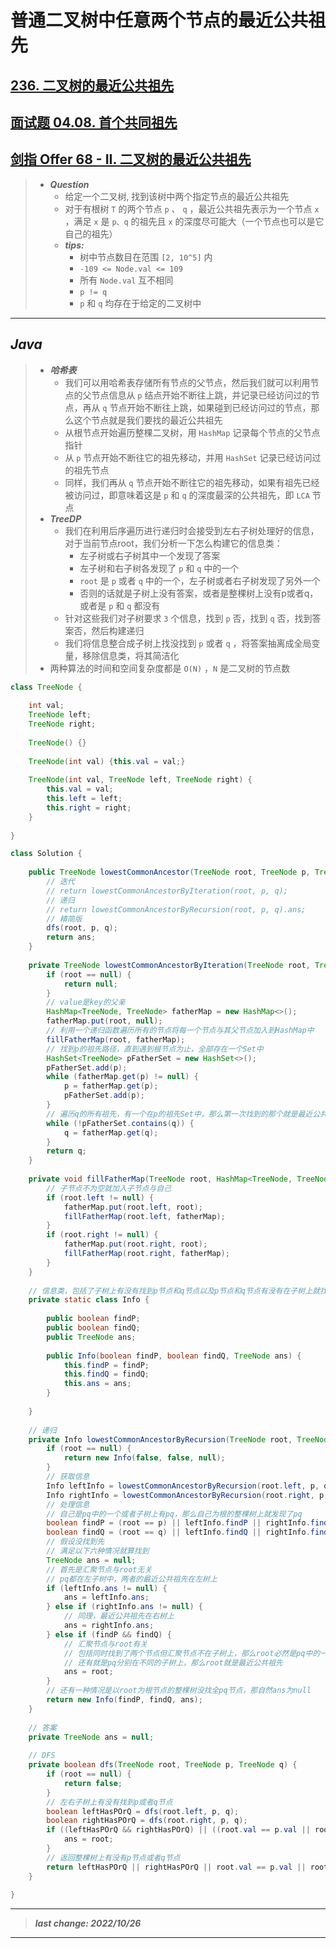 # 普通二叉树中任意两个节点的最近公共祖先

## [236. 二叉树的最近公共祖先](https://leetcode.cn/problems/lowest-common-ancestor-of-a-binary-tree/)

## [面试题 04.08. 首个共同祖先](https://leetcode.cn/problems/first-common-ancestor-lcci/)

## [剑指 Offer 68 - II. 二叉树的最近公共祖先](https://leetcode.cn/problems/er-cha-shu-de-zui-jin-gong-gong-zu-xian-lcof/)

> - ***Question***
>   - 给定一个二叉树, 找到该树中两个指定节点的最近公共祖先
>   - 对于有根树 `T` 的两个节点 `p` 、 `q` ，最近公共祖先表示为一个节点 `x` ，满足 `x` 是 `p、q` 的祖先且 `x` 的深度尽可能大（一个节点也可以是它自己的祖先）
>   - ***tips:***
>     - 树中节点数目在范围 `[2, 10^5]` 内
>     - `-109 <= Node.val <= 109`
>     - 所有 `Node.val` 互不相同
>     - `p != q`
>     - `p` 和 `q` 均存在于给定的二叉树中

---

## *Java*

> - ***哈希表***
>   - 我们可以用哈希表存储所有节点的父节点，然后我们就可以利用节点的父节点信息从 `p` 结点开始不断往上跳，并记录已经访问过的节点，再从 `q` 节点开始不断往上跳，如果碰到已经访问过的节点，那么这个节点就是我们要找的最近公共祖先
>   - 从根节点开始遍历整棵二叉树，用 `HashMap` 记录每个节点的父节点指针
>   - 从 `p` 节点开始不断往它的祖先移动，并用 `HashSet` 记录已经访问过的祖先节点
>   - 同样，我们再从 `q` 节点开始不断往它的祖先移动，如果有祖先已经被访问过，即意味着这是 `p` 和 `q` 的深度最深的公共祖先，即 `LCA` 节点
> - ***TreeDP***
>   - 我们在利用后序遍历进行递归时会接受到左右子树处理好的信息，对于当前节点root，我们分析一下怎么构建它的信息类：
>     - 左子树或右子树其中一个发现了答案
>     - 左子树和右子树各发现了 `p` 和 `q` 中的一个
>     - `root` 是 `p` 或者 `q` 中的一个，左子树或者右子树发现了另外一个
>     - 否则的话就是子树上没有答案，或者是整棵树上没有p或者q，或者是 `p` 和 `q` 都没有
>   - 针对这些我们对子树要求 `3` 个信息，找到 `p` 否，找到 `q` 否，找到答案否，然后构建递归
>   - 我们将信息整合成子树上找没找到 `p` 或者 `q` ，将答案抽离成全局变量，移除信息类，将其简洁化
> - 两种算法的时间和空间复杂度都是 `O(N)` ，`N` 是二叉树的节点数

```java
class TreeNode {
    
    int val;
    TreeNode left;
    TreeNode right;
    
    TreeNode() {}
    
    TreeNode(int val) {this.val = val;}
    
    TreeNode(int val, TreeNode left, TreeNode right) {
        this.val = val;
        this.left = left;
        this.right = right;
    }
    
}

class Solution {
    
    public TreeNode lowestCommonAncestor(TreeNode root, TreeNode p, TreeNode q) {
        // 迭代
        // return lowestCommonAncestorByIteration(root, p, q);
        // 递归
        // return lowestCommonAncestorByRecursion(root, p, q).ans;
        // 精简版
        dfs(root, p, q);
        return ans;
    }
    
    private TreeNode lowestCommonAncestorByIteration(TreeNode root, TreeNode p, TreeNode q) {
        if (root == null) {
            return null;
        }
        // value是key的父亲
        HashMap<TreeNode, TreeNode> fatherMap = new HashMap<>();
        fatherMap.put(root, null);
        // 利用一个递归函数遍历所有的节点将每一个节点与其父节点加入到HashMap中
        fillFatherMap(root, fatherMap);
        // 找到p的祖先路径，直到遇到根节点为止，全部存在一个Set中
        HashSet<TreeNode> pFatherSet = new HashSet<>();
        pFatherSet.add(p);
        while (fatherMap.get(p) != null) {
            p = fatherMap.get(p);
            pFatherSet.add(p);
        }
        // 遍历q的所有祖先，有一个在p的祖先Set中，那么第一次找到的那个就是最近公共祖先
        while (!pFatherSet.contains(q)) {
            q = fatherMap.get(q);
        }
        return q;
    }
    
    private void fillFatherMap(TreeNode root, HashMap<TreeNode, TreeNode> fatherMap) {
        // 子节点不为空就加入子节点与自己
        if (root.left != null) {
            fatherMap.put(root.left, root);
            fillFatherMap(root.left, fatherMap);
        }
        if (root.right != null) {
            fatherMap.put(root.right, root);
            fillFatherMap(root.right, fatherMap);
        }
    }
    
    // 信息类，包括了子树上有没有找到p节点和q节点以及p节点和q节点有没有在子树上就找到公共祖先
    private static class Info {
        
        public boolean findP;
        public boolean findQ;
        public TreeNode ans;
        
        public Info(boolean findP, boolean findQ, TreeNode ans) {
            this.findP = findP;
            this.findQ = findQ;
            this.ans = ans;
        }
        
    }
    
    // 递归
    private Info lowestCommonAncestorByRecursion(TreeNode root, TreeNode p, TreeNode q) {
        if (root == null) {
            return new Info(false, false, null);
        }
        // 获取信息
        Info leftInfo = lowestCommonAncestorByRecursion(root.left, p, q);
        Info rightInfo = lowestCommonAncestorByRecursion(root.right, p, q);
        // 处理信息
        // 自己是pq中的一个或者子树上有pq，那么自己为根的整棵树上就发现了pq
        boolean findP = (root == p) || leftInfo.findP || rightInfo.findP;
        boolean findQ = (root == q) || leftInfo.findQ || rightInfo.findQ;
        // 假设没找到先
        // 满足以下六种情况就算找到
        TreeNode ans = null;
        // 首先是汇聚节点与root无关
        // pq都在左子树中，两者的最近公共祖先在左树上
        if (leftInfo.ans != null) {
            ans = leftInfo.ans;
        } else if (rightInfo.ans != null) {
            // 同理，最近公共祖先在右树上
            ans = rightInfo.ans;
        } else if (findP && findQ) {
            // 汇聚节点与root有关
            // 包括同时找到了两个节点但汇聚节点不在子树上，那么root必然是pq中的一个，pq自己可以作为自己的祖先
            // 还有就是pq分别在不同的子树上，那么root就是最近公共祖先
            ans = root;
        }
        // 还有一种情况是以root为根节点的整棵树没找全pq节点，那自然ans为null
        return new Info(findP, findQ, ans);
    }
    
    // 答案
    private TreeNode ans = null;
    
    // DFS
    private boolean dfs(TreeNode root, TreeNode p, TreeNode q) {
        if (root == null) {
            return false;
        }
        // 左右子树上有没有找到p或者q节点
        boolean leftHasPOrQ = dfs(root.left, p, q);
        boolean rightHasPOrQ = dfs(root.right, p, q);
        if ((leftHasPOrQ && rightHasPOrQ) || ((root.val == p.val || root.val == q.val) && (leftHasPOrQ || rightHasPOrQ))) {
            ans = root;
        }
        // 返回整棵树上有没有p节点或者q节点
        return leftHasPOrQ || rightHasPOrQ || root.val == p.val || root.val == q.val;
    }
    
}
```

---

> ***last change: 2022/10/26***

---
